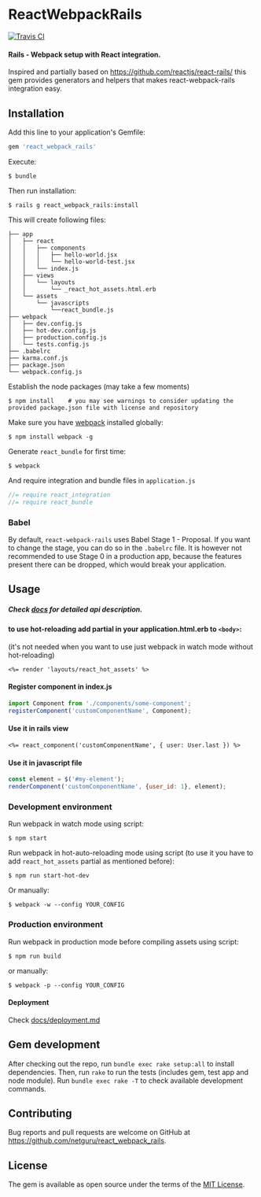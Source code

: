 # ReactWebpackRails
[![Travis CI](https://travis-ci.org/netguru/react_webpack_rails.svg?branch=master)](https://travis-ci.org/netguru/react_webpack_rails)

#### Rails - Webpack setup with React integration.
Inspired and partially based on https://github.com/reactjs/react-rails/ this gem provides generators and helpers that makes react-webpack-rails integration easy.

## Installation

Add this line to your application's Gemfile:

```ruby
gem 'react_webpack_rails'
```

Execute:

    $ bundle

Then run installation:

    $ rails g react_webpack_rails:install

This will create following files:

```
├── app
│   ├── react
│   │   ├── components
│   │   │   ├── hello-world.jsx
│   │   │   └── hello-world-test.jsx
│   │   └── index.js
│   ├── views
│   │   └── layouts
│   │       └── _react_hot_assets.html.erb
│   └── assets
│       └── javascripts
│           └──react_bundle.js
├── webpack
│   ├── dev.config.js
│   ├── hot-dev.config.js
│   ├── production.config.js
│   └── tests.config.js
├── .babelrc
├── karma.conf.js
├── package.json
└── webpack.config.js
```

Establish the node packages (may take a few moments)

    $ npm install    # you may see warnings to consider updating the provided package.json file with license and repository

Make sure you have [webpack](https://webpack.github.io/docs/installation.html) installed globally:

    $ npm install webpack -g

Generate `react_bundle` for first time:

    $ webpack

And require integration and bundle files in `application.js`

```js
//= require react_integration
//= require react_bundle
```

### Babel

By default, `react-webpack-rails` uses Babel Stage 1 - Proposal. If you want to change the stage, you can do so in the `.babelrc` file. It is however not recommended to use Stage 0 in a production app, because the features present there can be dropped, which would break your application.

## Usage
##### Check [docs](https://github.com/netguru/react_webpack_rails/tree/master/docs) for detailed api description.
#### to use hot-reloading add partial in your application.html.erb to `<body>`:
(it's not needed when you want to use just webpack in watch mode without hot-reloading)
```erb
<%= render 'layouts/react_hot_assets' %>
```

#### Register component in index.js

```js
import Component from './components/some-component';
registerComponent('customComponentName', Component);
```

#### Use it in rails view

```erb
<%= react_component('customComponentName', { user: User.last }) %>
```

#### Use it in javascript file

```js
const element = $('#my-element');
renderComponent('customComponentName', {user_id: 1}, element);
```

### Development environment
Run webpack in watch mode using script:

    $ npm start

Run webpack in hot-auto-reloading mode using script (to use it you have to add `react_hot_assets` partial as mentioned before):

    $ npm run start-hot-dev

Or manually:

    $ webpack -w --config YOUR_CONFIG


### Production environment
Run webpack in production mode before compiling assets using script:

    $ npm run build

or manually:

    $ webpack -p --config YOUR_CONFIG

#### Deployment
Check [docs/deployment.md](docs/deployment.md)

## Gem development

After checking out the repo, run `bundle exec rake setup:all` to install dependencies. Then, run `rake` to run the tests (includes gem, test app and node module).
Run `bundle exec rake -T` to check available development commands.

## Contributing

Bug reports and pull requests are welcome on GitHub at https://github.com/netguru/react_webpack_rails.


## License

The gem is available as open source under the terms of the [MIT License](http://opensource.org/licenses/MIT).
